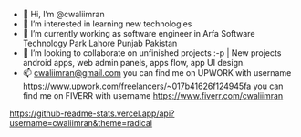 - 👋 Hi, I’m @cwaliimran
- 👀 I’m interested in learning new technologies
- 🌱 I’m currently working as software engineer in Arfa Software Technology Park Lahore Punjab Pakistan
- 💞️ I’m looking to collaborate on unfinished projects :-p | New projects android apps, web admin panels, apps flow, app UI design.
- 📫 cwaliimran@gmail.com
you can find me on UPWORK with username https://www.upwork.com/freelancers/~017b41626f124945fa
you can find me on FIVERR with username https://www.fiverr.com/cwaliimran


<!---
cwaliimran/cwaliimran is a ✨ special ✨ repository because its `README.md` (this file) appears on your GitHub profile.
You can click the Preview link to take a look at your changes.
--->
https://github-readme-stats.vercel.app/api?username=cwaliimran&theme=radical
